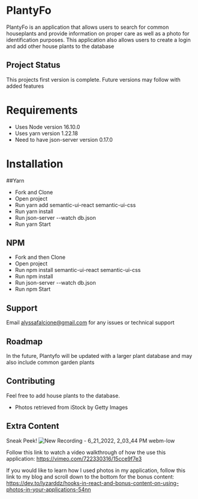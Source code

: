 # PlantyFo
PlantyFo is an application that allows users to search for common houseplants and provide information on proper care as well as a photo for identification purposes. This application also allows users to create a login and add other house plants to the database 

## Project Status
This projects first version is complete. Future versions may follow with added features

# Requirements
* Uses Node version 16.10.0
* Uses yarn version 1.22.18
* Need to have json-server version 0.17.0

# Installation
##Yarn
* Fork and Clone
* Open project
* Run yarn add semantic-ui-react semantic-ui-css
* Run yarn install 
* Run json-server --watch db.json
* Run yarn Start
## NPM
* Fork and then Clone
* Open project
* Run npm install semantic-ui-react semantic-ui-css
* Run npm install 
* Run json-server --watch db.json
* Run npm Start

## Support
Email alyssafalcione@gmail.com for any issues or technical support

## Roadmap
In the future, Plantyfo will be updated with a larger plant database and may also include common garden plants

## Contributing
Feel free to add house plants to the database.

* Photos retrieved from iStock by Getty Images

## Extra Content
Sneak Peek!
![New Recording - 6_21_2022, 2_03_44 PM webm-low](https://user-images.githubusercontent.com/91993983/174908122-751d2e8f-88d2-4926-9750-e0adb0d36a17.gif)


Follow this link to watch a video walkthrough of how the use this application: https://vimeo.com/722330316/15cce9f7e3

If you would like to learn how I used photos in my application, follow this link to my blog and scroll down to the bottom for the bonus content: https://dev.to/lyzarddz/hooks-in-react-and-bonus-content-on-using-photos-in-your-applications-54nn
